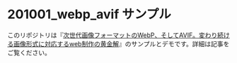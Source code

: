 # 201001_webp_avif サンプル

このリポジトリは『[次世代画像フォーマットのWebP、そしてAVIF。変わり続ける画像形式に対応するweb制作の黄金解](https://ics.media/entry/201001/)』のサンプルとデモです。詳細は記事をご覧ください。
